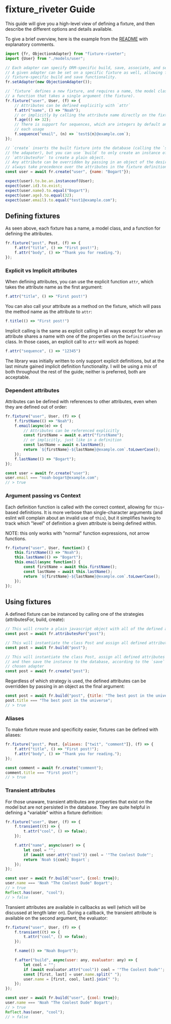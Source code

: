 # fixture_riveter Guide

This guide will give you a high-level view of defining a fixture, and then describe
the different options and details available.

To give a brief overview, here is the example from the [README](../README.md) with
explanatory comments.

```javascript
import {fr, ObjectionAdapter} from "fixture-riveter";
import {User} from "./models/user";

// Each adapter can specify ORM-specific build, save, associate, and set functions
// A given adapter can be set on a specific fixture as well, allowing for
// fixture-specific build and save functionality.
fr.setAdapter(new ObjectionAdapter());

// `fixture` defines a new fixture, and requires a name, the model class to build, and
// a function that takes a single argument (the fixture).
fr.fixture("user", User, (f) => {
    // Attributes can be defined explicitly with `attr`
    f.attr("name", () => "Noah");
    // or implicitly by calling the attribute name directly on the fixture
    f.age(() => 32);
    // There is support for sequences, which are integers by default and increment on
    // each usage
    f.sequence("email", (n) => `test${n}@example.com`);
});

// `create` inserts the built fixture into the database (calling the `save` function in
// the adapater), but you can use `build` to only create an instance of the model, or
// `attributesFor` to create a plain object.
// Any attribute can be overridden by passing in an object of the desired changes. These
// always take precedence over the attributes in the fixture definition.
const user = await fr.create("user", {name: "Bogart"});

expect(user).to.be.an.instanceof(User);
expect(user.id).to.exist;
expect(user.name).to.equal("Bogart");
expect(user.age).to.equal(32);
expect(user.email).to.equal("test1@example.com");
```

## Defining fixtures
As seen above, each fixture has a name, a model class, and a function for defining the
attributes.

```javascript
fr.fixture("post", Post, (f) => {
    f.attr("title", () => "First post!");
    f.attr("body", () => "Thank you for reading.");
});
```

### Explicit vs Implicit attributes
When defining attributes, you can use the explicit function `attr`, which takes the
attribute name as the first argument:

```javascript
f.attr("title", () => "First post!")
```

You can also call your attribute as a method on the fixture, which will pass the method
name as the attribute to `attr`:

```javascript
f.title(() => "First post!")
```

Implicit calling is the same as explicit calling in all ways except for when an
attribute shares a name with one of the properties on the `DefinitionProxy` class. In
those cases, an explicit call to `attr` will work as hoped:

```javascript
f.attr("sequence", () => "12345")
```

The library was initially written to only support explicit definitions, but at the last
minute gained implicit definition functionality. I will be using a mix of both
throughout the rest of the guide; neither is preferred, both are acceptable.

### Dependent attributes
Attributes can be defined with references to other attributes, even when they are
defined out of order:

```javascript
fr.fixture("user", User, (f) => {
    f.firstName(() => "Noah");
    f.email(async(e) => {
        // Attributes can be referenced explicitly
        const firstName = await e.attr("firstName");
        // or implicitly, just like in a definition
        const lastName = await e.lastName();
        return `${firstName}-${lastName}@example.com`.toLowerCase();
    });
    f.lastName(() => "Bogart");
});

const user = await fr.create("user");
user.email === "noah-bogart@example.com";
// > true
```

### Argument passing vs Context
Each definition function is called with the correct context, allowing for `this`-based
definitions. It is more verbose than single-character arguments (and eslint will
complain about an invalid use of `this`), but it simplifies having to track which
"level" of definition a given attribute is being defined within.

NOTE: this only works with "normal" function expressions, not arrow functions.

```javascript
fr.fixture("user", User, function() {
    this.firstName(() => "Noah");
    this.lastName(() => "Bogart");
    this.email(async function() {
        const firstName = await this.firstName();
        const lastName = await this.lastName();
        return `${firstName}-${lastName}@example.com`.toLowerCase();
    });
});
```

## Using fixtures
A defined fixture can be instanced by calling one of the strategies (attributesFor,
build, create):

```javascript
// This will create a plain javascript object with all of the defined attributes
const post = await fr.attributesFor("post");

// This will instantiate the class Post and assign all defined attributes onto it
const post = await fr.build("post");

// This will instantiate the class Post, assign all defined attributes as build does,
// and then save the instance to the database, according to the `save` function in the
// chosen adapter
const post = await fr.create("post");
```

Regardless of which strategy is used, the defined attributes can be overridden by
passing in an object as the final argument:

```javascript
const post = await fr.build("post", {title: "The best post in the universe"});
post.title === "The best post in the universe";
// > true
```

### Aliases
To make fixture reuse and specificity easier, fixtures can be defined with aliases:

```javascript
fr.fixture("post", Post, {aliases: ["twit", "comment"]}, (f) => {
    f.attr("title", () => "First post!");
    f.attr("body", () => "Thank you for reading.");
});

const comment = await fr.create("comment");
comment.title === "First post!";
// > true
```

### Transient attributes
For those unaware, transient attributes are properties that exist on the model but are
not persisted in the database. They are quite helpful in defining a "variable" within
a fixture definition:

```javascript
fr.fixture("user", User, (f) => {
    f.transient((t) => {
        t.attr("cool", () => false);
    });

    f.attr("name", async(user) => {
        let cool = "";
        if (await user.attr("cool")) cool = '"The Coolest Dude"';
        return `Noah ${cool} Bogart`;
    });
});

const user = await fr.build("user", {cool: true});
user.name === 'Noah "The Coolest Dude" Bogart';
// > true
Reflect.has(user, "cool");
// > false
```

Transient attributes are available in callbacks as well (which will be discussed at
length later on). During a callback, the transient attribute is available on the second
argument, the evaluator:

```javascript
fr.fixture("user", User, (f) => {
    f.transient((t) => {
        t.attr("cool", () => false);
    });

    f.name(() => "Noah Bogart");

    f.after("build", async(user: any, evaluator: any) => {
        let cool = "";
        if (await evaluator.attr("cool")) cool = '"The Coolest Dude"';
        const [first, last] = user.name.split(" ");
        user.name = [first, cool, last].join(" ");
    });
});

const user = await fr.build("user", {cool: true});
user.name === 'Noah "The Coolest Dude" Bogart';
// > true
Reflect.has(user, "cool");
// > false
```
